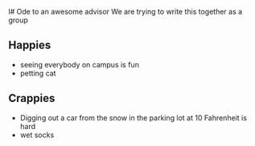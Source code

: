 l# Ode to an awesome advisor
We are trying to write this together as a group


## Happies

- seeing everybody on campus is fun
- petting cat

## Crappies

- Digging out a car from the snow in the parking lot at 10 Fahrenheit is hard
- wet socks
